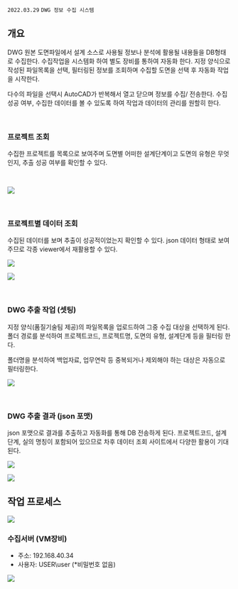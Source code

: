 `2022.03.29`
`DWG 정보 수집 시스템`

## 개요
DWG 원본 도면파일에서 설계 소스로 사용될 정보나 분석에 활용될 내용들을 DB형태로 수집한다. 수집작업을 시스템화 하여 별도 장비를 통하여 자동화 한다. 지정 양식으로 작성된 파일목록을 선택, 필터링된 정보를 조회하며 수집할 도면을 선택 후 자동화 작업을 시작한다.

다수의 파일을 선택시 AutoCAD가 반복해서 열고 닫으며 정보를 수집/ 전송한다. 수집 성공 여부, 수집한 데이터를 볼 수 있도록 하여 작업과 데이터의 관리를 원할히 한다.

<br>

### 프로젝트 조회
수집한 프로젝트를 목록으로 보여주며 도면별 어떠한 설계단계이고 도면의 유형은 무엇인지, 추출 성공 여부를 확인할 수 있다.

<br>

![](images/20220329-093614.png) 

<br>

### 프로젝트별 데이터 조회
수집된 데이터를 보며 추출이 성공적이었는지 확인할 수 있다. json 데이터 형태로 보여주므로 각종 viewer에서 재활용할 수 있다.

![](images/20220329-093630.png)

![](images/20220329-093749.png)

<br>

### DWG 추출 작업 (셋팅)
지정 양식(품질기술팀 제공)의 파일목록을 업로드하여 그중 수집 대상을 선택하게 된다. 폴더 경로를 분석하여 프로젝트코드, 프로젝트명, 도면의 유형, 설계단계 등을 필터링 한다. 

폴더명을 분석하여 백업자료, 업무연락 등 중복되거나 제외해야 하는 대상은 자동으로 필터링한다. 

![](images/20220329-093926.png)

<br>

### DWG 추출 결과 (json 포맷)
json 포맷으로 결과를 추출하고 자동화를 통해 DB 전송하게 된다. 프로젝트코드, 설계단계, 실의 명칭이 포함되어 있으므로 차후 데이터 조회 사이트에서 다양한 활용이 기대된다.

![](images/20220329-095017.png)

![](images/20220329-095132.png)


## 작업 프로세스

![](images/20220329-134849.png)

### 수집서버 (VM장비)
- 주소: 192.168.40.34
- 사용자: USER\user (*비밀번호 없음)

![](images/20220329-135816.png)

